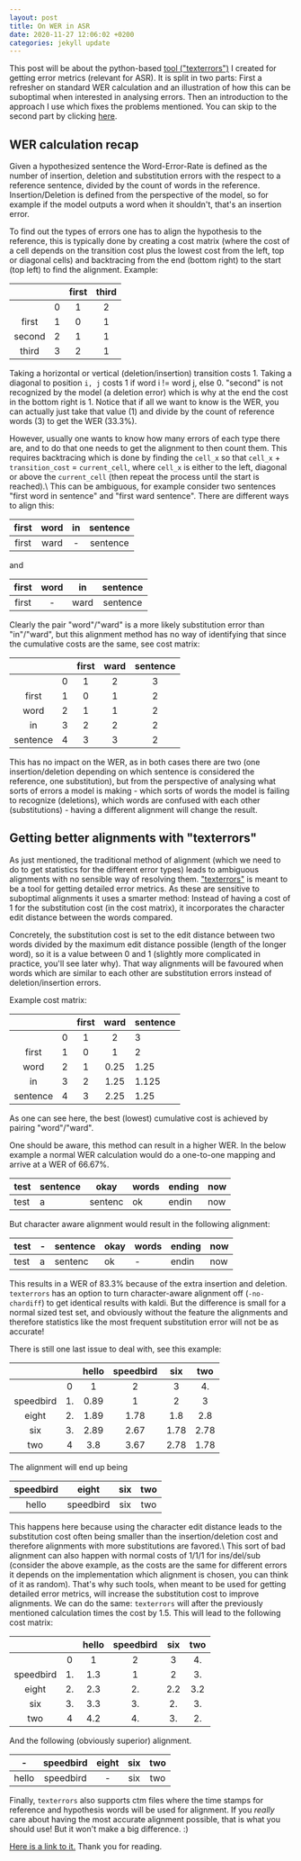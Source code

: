 ```yaml
---
layout: post
title: On WER in ASR 
date: 2020-11-27 12:06:02 +0200
categories: jekyll update
---
```


This post will be about the python-based [tool ("texterrors")](https://github.com/RuABraun/texterrors) I created for getting error metrics (relevant for ASR). It is split in two parts: 
First a refresher on standard WER calculation and an illustration of how this can be suboptimal when interested in analysing errors. Then an introduction to the approach I use which fixes the problems mentioned. You can skip to the second part by clicking [here](#newtool).

## WER calculation recap

Given a hypothesized sentence the Word-Error-Rate is defined as the number of insertion, deletion and substitution errors with the respect to a reference sentence, divided by the count of words in the reference. Insertion/Deletion is defined from the perspective of the model, so for example if the model outputs a word when it shouldn't, that's an insertion error. 

To find out the types of errors one has to align the hypothesis to the reference, this is typically done by creating a cost matrix (where the cost of a cell depends on the transition cost plus the lowest cost from the left, top or diagonal cells) and backtracing from the end (bottom right) to the start (top left) to find the alignment. Example:

|        |   | first | third |
|:--------:|---:|:-------:|:-------:|
|        | 0 |   1   | 2     |
|  first | 1 |   0   | 1     |
| second | 2 | 1     | 1     |
| third  | 3 | 2     | 1     |

Taking a horizontal or vertical (deletion/insertion) transition costs 1. Taking a diagonal to position `i, j` costs 1 if word i != word j, else 0. "second" is not recognized by the model (a deletion error) which is why at the end the cost in the bottom right is 1. Notice that if all we want to know is the WER, you can actually just take that value (1) and divide by the count of reference words (3) to get the WER (33.3%).

However, usually one wants to know how many errors of each type there are, and to do that one needs to get the alignment to then count them. This requires backtracing which is done by finding the `cell_x` so that `cell_x` + `transition_cost` = `current_cell`, where `cell_x` is either to the left, diagonal or above the `current_cell` (then repeat the process until the start is reached).\\
This can be ambiguous, for example consider two sentences "first word in sentence" and "first ward sentence". There are different ways to align this:

| first | word | in | sentence |
|:-----:|:------:|:---------:|:-----:|
| first |  ward |     -     | sentence |

and 

| first | word | in | sentence |
|:-----:|:------:|:---------:|:-----:|
| first |  - |     ward     | sentence |

Clearly the pair "word"/"ward" is a more likely substitution error than "in"/"ward", but this alignment method has no way of identifying that since the cumulative costs are the same, see cost matrix:

|          |   | first | ward | sentence |
|:--------:|:-:|:-----:|:----:|:--------:|
|          | 0 |   1   |   2  |     3    |
|   first  | 1 |   0   |   1  |     2    |
|   word   | 2 |   1   |   1  |     2    |
|    in    | 3 |   2   |   2  |     2    |
| sentence | 4 |   3   |   3  |     2    |

This has no impact on the WER, as in both cases there are two (one insertion/deletion depending on which sentence is considered the reference, one substitution), but from the perspective of analysing what sorts of errors a model is making - which sorts of words the model is failing to recognize (deletions), which words are confused with each other (substitutions) - having a different alignment will change the result. 

## Getting better alignments with "texterrors" <a name="newtool"></a>

As just mentioned, the traditional method of alignment (which we need to do to get statistics for the different error types) leads to ambiguous alignments with no sensible way of resolving them. ["texterrors"](https://github.com/RuABraun/texterrors) is meant to be a tool for getting detailed error metrics. As these are sensitive to suboptimal alignments it uses a smarter method: Instead of having a cost of 1 for the substitution cost (in the cost matrix), it incorporates the character edit distance between the words compared.

Concretely, the substitution cost is set to the edit distance between two words divided by the maximum edit distance possible (length of the longer word), so it is a value between 0 and 1 (slightly more complicated in practice, you'll see later why). That way alignments will be favoured when words which are similar to each other are substitution errors instead of deletion/insertion errors.

Example cost matrix:

|          |   | first | ward | sentence |
|:---:|:-:|:---:|:---:|---|
|          | 0 |   1   |   2  | 3        |
| first    | 1 | 0     | 1    | 2        |
| word     | 2 | 1     | 0.25 | 1.25     |
| in       | 3 | 2     | 1.25 | 1.125    |
| sentence | 4 | 3     | 2.25 | 1.25     |

As one can see here, the best (lowest) cumulative cost is achieved by pairing "word"/"ward".

One should be aware, this method can result in a higher WER. 
In the below example a normal WER calculation would do a one-to-one mapping and arrive at a WER of 66.67\%.

| test | sentence | okay    | words | ending | now |
|------|----------|---------|-------|--------|-----|
| test | a        | sentenc | ok    | endin  | now |

But character aware alignment would result in the following alignment:

| test | - | sentence | okay | words | ending | now |
|------|---|----------|------|-------|--------|-----|
| test | a | sentenc  | ok   | -     | endin  | now |

This results in a WER of 83.3\% because of the extra insertion and deletion. `texterrors` has an option to turn character-aware alignment off (`-no-chardiff`) to get identical results with kaldi. But the difference is small for a normal sized test set, and obviously without the feature the alignments and therefore statistics like the most frequent substitution error will not be as accurate!

There is still one last issue to deal with, see this example:

|           |    | hello | speedbird |  six  |  two  |
|:---:|:--:|:---:|:---:|:---:|:---:|
|           |  0 |   1   |     2     |   3   |   4.  |
| speedbird | 1. | 0.89 |     1     |   2   |   3   |
|   eight   | 2. | 1.89 |   1.78   |  1.8  |  2.8  |
|    six    | 3. | 2.89 |   2.67   | 1.78 | 2.78 |
|    two    |  4 |  3.8  |   3.67   | 2.78 | 1.78 |

The alignment will end up being

| speedbird | eight | six | two |
|:-----:|:------:|:---------:|:-----:|
| hello | speedbird | six | two |

This happens here because using the character edit distance leads to the substitution cost often being smaller than the insertion/deletion cost and therefore alignments with more substitutions are favored.\\
This sort of bad alignment can also happen with normal costs of 1/1/1 for ins/del/sub (consider the above example, as the costs are the same for different errors it depends on the implementation which alignment is chosen, you can think of it as random). That's why such tools, when meant to be used for getting detailed error metrics, will increase the substitution cost to improve alignments. We can do the same: `texterrors` will after the previously mentioned calculation times the cost by 1.5. This will lead to the following cost matrix:

|           |    | hello | speedbird | six | two |
|:---------:|:--:|:-----:|:---------:|:---:|:---:|
|           |  0 |   1   |     2     |  3  |  4. |
| speedbird | 1. |  1.3  |     1     |  2  |  3. |
|   eight   | 2. |  2.3  |     2.    | 2.2 | 3.2 |
|    six    | 3. |  3.3  |     3.    |  2. |  3. |
|    two    |  4 |  4.2  |     4.    |  3. |  2. |

And the following (obviously superior) alignment.

| - | speedbird | eight | six | two |
|:-----:|:------:|:---------:|:-----:|:---:|
| hello | speedbird | - | six | two |


Finally, `texterrors` also supports ctm files where the time stamps for reference and hypothesis words will be used for alignment. If you *really* care about having the most accurate alignment possible, that is what you should use! But it won't make a big difference. :)

[Here is a link to it.](https://github.com/RuABraun/texterrors) Thank you for reading.

